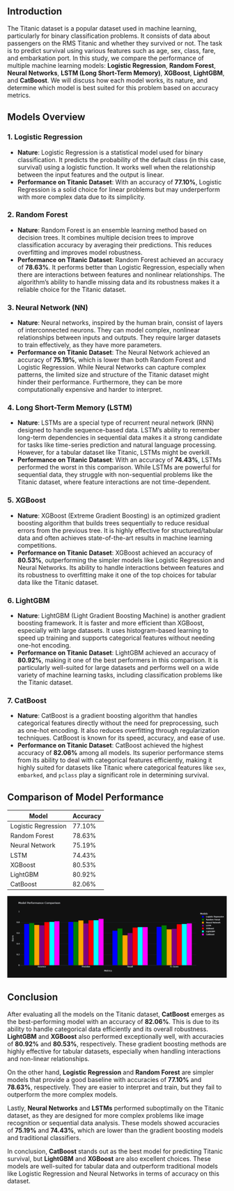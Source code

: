 ## Introduction

The Titanic dataset is a popular dataset used in machine learning, particularly for binary classification problems. It consists of data about passengers on the RMS Titanic and whether they survived or not. The task is to predict survival using various features such as age, sex, class, fare, and embarkation port. In this study, we compare the performance of multiple machine learning models: **Logistic Regression**, **Random Forest**, **Neural Networks**, **LSTM (Long Short-Term Memory)**, **XGBoost**, **LightGBM**, and **CatBoost**. We will discuss how each model works, its nature, and determine which model is best suited for this problem based on accuracy metrics.

## Models Overview

### 1. Logistic Regression
- **Nature**: Logistic Regression is a statistical model used for binary classification. It predicts the probability of the default class (in this case, survival) using a logistic function. It works well when the relationship between the input features and the output is linear.
- **Performance on Titanic Dataset**: With an accuracy of **77.10%**, Logistic Regression is a solid choice for linear problems but may underperform with more complex data due to its simplicity.

### 2. Random Forest
- **Nature**: Random Forest is an ensemble learning method based on decision trees. It combines multiple decision trees to improve classification accuracy by averaging their predictions. This reduces overfitting and improves model robustness.
- **Performance on Titanic Dataset**: Random Forest achieved an accuracy of **78.63%**. It performs better than Logistic Regression, especially when there are interactions between features and nonlinear relationships. The algorithm’s ability to handle missing data and its robustness makes it a reliable choice for the Titanic dataset.

### 3. Neural Network (NN)
- **Nature**: Neural networks, inspired by the human brain, consist of layers of interconnected neurons. They can model complex, nonlinear relationships between inputs and outputs. They require larger datasets to train effectively, as they have more parameters.
- **Performance on Titanic Dataset**: The Neural Network achieved an accuracy of **75.19%**, which is lower than both Random Forest and Logistic Regression. While Neural Networks can capture complex patterns, the limited size and structure of the Titanic dataset might hinder their performance. Furthermore, they can be more computationally expensive and harder to interpret.

### 4. Long Short-Term Memory (LSTM)
- **Nature**: LSTMs are a special type of recurrent neural network (RNN) designed to handle sequence-based data. LSTM’s ability to remember long-term dependencies in sequential data makes it a strong candidate for tasks like time-series prediction and natural language processing. However, for a tabular dataset like Titanic, LSTMs might be overkill.
- **Performance on Titanic Dataset**: With an accuracy of **74.43%**, LSTMs performed the worst in this comparison. While LSTMs are powerful for sequential data, they struggle with non-sequential problems like the Titanic dataset, where feature interactions are not time-dependent.

### 5. XGBoost
- **Nature**: XGBoost (Extreme Gradient Boosting) is an optimized gradient boosting algorithm that builds trees sequentially to reduce residual errors from the previous tree. It is highly effective for structured/tabular data and often achieves state-of-the-art results in machine learning competitions.
- **Performance on Titanic Dataset**: XGBoost achieved an accuracy of **80.53%**, outperforming the simpler models like Logistic Regression and Neural Networks. Its ability to handle interactions between features and its robustness to overfitting make it one of the top choices for tabular data like the Titanic dataset.

### 6. LightGBM
- **Nature**: LightGBM (Light Gradient Boosting Machine) is another gradient boosting framework. It is faster and more efficient than XGBoost, especially with large datasets. It uses histogram-based learning to speed up training and supports categorical features without needing one-hot encoding.
- **Performance on Titanic Dataset**: LightGBM achieved an accuracy of **80.92%**, making it one of the best performers in this comparison. It is particularly well-suited for large datasets and performs well on a wide variety of machine learning tasks, including classification problems like the Titanic dataset.

### 7. CatBoost
- **Nature**: CatBoost is a gradient boosting algorithm that handles categorical features directly without the need for preprocessing, such as one-hot encoding. It also reduces overfitting through regularization techniques. CatBoost is known for its speed, accuracy, and ease of use.
- **Performance on Titanic Dataset**: CatBoost achieved the highest accuracy of **82.06%** among all models. Its superior performance stems from its ability to deal with categorical features efficiently, making it highly suited for datasets like Titanic where categorical features like `sex`, `embarked`, and `pclass` play a significant role in determining survival.

## Comparison of Model Performance

| **Model**           | **Accuracy** |
|---------------------|--------------|
| Logistic Regression | 77.10%       |
| Random Forest       | 78.63%       |
| Neural Network      | 75.19%       |
| LSTM                | 74.43%       |
| XGBoost             | 80.53%       |
| LightGBM            | 80.92%       |
| CatBoost            | 82.06%       |

![Model Performance Comparison](accuracy_plot_titanic.png)

## Conclusion

After evaluating all the models on the Titanic dataset, **CatBoost** emerges as the best-performing model with an accuracy of **82.06%**. This is due to its ability to handle categorical data efficiently and its overall robustness. **LightGBM** and **XGBoost** also performed exceptionally well, with accuracies of **80.92%** and **80.53%**, respectively. These gradient boosting methods are highly effective for tabular datasets, especially when handling interactions and non-linear relationships.

On the other hand, **Logistic Regression** and **Random Forest** are simpler models that provide a good baseline with accuracies of **77.10%** and **78.63%**, respectively. They are easier to interpret and train, but they fail to outperform the more complex models.

Lastly, **Neural Networks** and **LSTMs** performed suboptimally on the Titanic dataset, as they are designed for more complex problems like image recognition or sequential data analysis. These models showed accuracies of **75.19%** and **74.43%**, which are lower than the gradient boosting models and traditional classifiers.

In conclusion, **CatBoost** stands out as the best model for predicting Titanic survival, but **LightGBM** and **XGBoost** are also excellent choices. These models are well-suited for tabular data and outperform traditional models like Logistic Regression and Neural Networks in terms of accuracy on this dataset.
